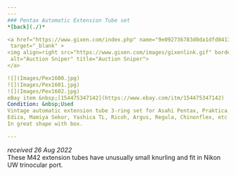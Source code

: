 ```yaml
---
---
### Pentax Automatic Extension Tube set
*[back](./)*

<a href="https://www.gixen.com/index.php" name="9e092736783d0da1dfd8413d57d10faf"
 target="_blank" >
<img align=right src="https://www.gixen.com/images/gixenlink.gif" border="0"
 alt="Auction Sniper" title="Auction Sniper">
</a> 

![](Images/Pex1600.jpg)  
![](Images/Pex1601.jpg)  
![](Images/Pex1602.jpg)  
eBay item &nbsp;[154475347142](https://www.ebay.com/itm/154475347142)  
Condition: &nbsp;Used  
Vintage automatic extension tube 3-ring set for Asahi Pentax, Praktica,  
Ediza, Mamiya Sekor, Yashica TL, Ricoh, Argus, Regula, Chinonflex, etc.  
In great shape with box.

---
```


*received 26 Aug 2022*  
These M42 extension tubes have unusually small knurling and fit in Nikon UW trinocular port.  
